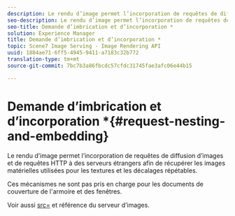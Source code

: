 ```yaml
---
description: Le rendu d’image permet l’incorporation de requêtes de diffusion d’images et de requêtes HTTP à des serveurs étrangers afin de récupérer les images matérielles utilisées pour les textures et les décalages répétables.
seo-description: Le rendu d’image permet l’incorporation de requêtes de diffusion d’images et de requêtes HTTP à des serveurs étrangers afin de récupérer les images matérielles utilisées pour les textures et les décalages répétables.
seo-title: Demande d’imbrication et d’incorporation *
solution: Experience Manager
title: Demande d’imbrication et d’incorporation *
topic: Scene7 Image Serving - Image Rendering API
uuid: 1884ae71-6ff5-4945-9411-a7183c32b772
translation-type: tm+mt
source-git-commit: 7bc7b3a86fbcdc57cfdc31745fae3afc06e44b15

---
```



# Demande d’imbrication et d’incorporation *{#request-nesting-and-embedding}

Le rendu d’image permet l’incorporation de requêtes de diffusion d’images et de requêtes HTTP à des serveurs étrangers afin de récupérer les images matérielles utilisées pour les textures et les décalages répétables.

Ces mécanismes ne sont pas pris en charge pour les documents de couverture de l&#39;armoire et des fenêtres.

Voir aussi [src=](../../../../../../ir-api/http-protocol/image-rendering-api-ref/c-ir-http-protocol-ref/c-ir-http-protocol-command-reference/r-ir-src.md#reference-62c98abad22149d68d405ed6aaff8272) et référence du serveur d’images.
